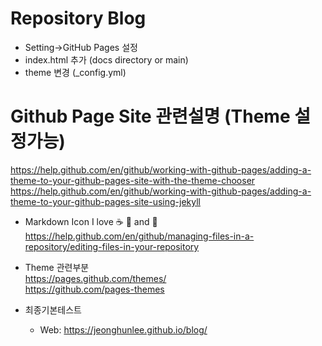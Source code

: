 # Repository Blog

* Setting->GitHub Pages 설정
* index.html 추가 (docs directory or main) 
* theme 변경 (_config.yml)


# Github Page Site 관련설명 (Theme 설정가능)     
   https://help.github.com/en/github/working-with-github-pages/adding-a-theme-to-your-github-pages-site-with-the-theme-chooser   
   https://help.github.com/en/github/working-with-github-pages/adding-a-theme-to-your-github-pages-site-using-jekyll    

* Markdown Icon 
I love :coffee: :pizza: and :tea:     
   https://help.github.com/en/github/managing-files-in-a-repository/editing-files-in-your-repository   

* Theme 관련부분   
   https://pages.github.com/themes/   
   https://github.com/pages-themes   
   
* 최종기본테스트   
  * Web: https://jeonghunlee.github.io/blog/

